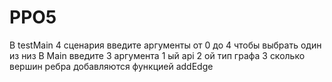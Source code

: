 # PPO5
В testMain 4 сценария введите аргументы от 0 до 4 чтобы выбрать один из низ
В Main введите 3 аргумента 
1 ый api
2 ой тип графа
3 сколько вершин
ребра добавляются функцией addEdge